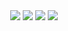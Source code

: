 <div id="header" align="center">
  <img src="https://media.giphy.com/media/ZwMF9XIF7eo9i/giphy.gif](https://media.tenor.com/1vkyYsjSLfcAAAAC/glitch-error.gif"/>
  <img src="https://media.giphy.com/media/ZwMF9XIF7eo9i/giphy.gif](https://media.tenor.com/1vkyYsjSLfcAAAAC/glitch-error.gif"/>
  <img src="https://media.giphy.com/media/ZwMF9XIF7eo9i/giphy.gif](https://media.tenor.com/1vkyYsjSLfcAAAAC/glitch-error.gif"/>
  <img src="https://media.giphy.com/media/ZwMF9XIF7eo9i/giphy.gif](https://media.tenor.com/1vkyYsjSLfcAAAAC/glitch-error.gif"/>
</div>
